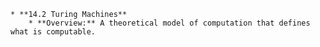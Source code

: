 
    * **14.2 Turing Machines**
        * **Overview:** A theoretical model of computation that defines what is computable.
